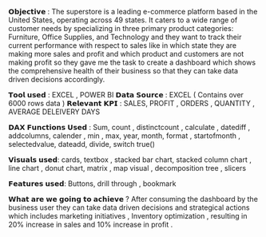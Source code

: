 𝗢𝗯𝗷𝗲𝗰𝘁𝗶𝘃𝗲 :
The superstore is a leading e-commerce platform based in the United States, operating across 49 states. It caters to a wide range of customer needs by specializing in three primary product categories: Furniture, Office Supplies, and Technology and they want to track their current performance with respect to sales like in which state they are making more sales and profit and which product and customers are not making profit so they gave me the task to create a dashboard which shows the comprehensive health of their business so that they can take data driven decisions accordingly.

𝗧𝗼𝗼𝗹 𝘂𝘀𝗲𝗱 : EXCEL , POWER BI 𝗗𝗮𝘁𝗮 𝗦𝗼𝘂𝗿𝗰𝗲 : EXCEL ( Contains over 6000 rows data ) 𝗥𝗲𝗹𝗲𝘃𝗮𝗻𝘁 𝗞𝗣𝗜 : SALES, PROFIT , ORDERS , QUANTITY , AVERAGE DELEIVERY DAYS

𝗗𝗔𝗫 𝗙𝘂𝗻𝗰𝘁𝗶𝗼𝗻𝘀 𝗨𝘀𝗲𝗱 : Sum, count , distinctcount , calculate , datediff , addcolumns, calender , min , max, year, month, format , startofmonth , selectedvalue, dateadd, divide, switch true()

𝗩𝗶𝘀𝘂𝗮𝗹𝘀 𝘂𝘀𝗲𝗱: cards, textbox , stacked bar chart, stacked column chart , line chart , donut chart, matrix , map visual , decomposition tree , slicers

𝗙𝗲𝗮𝘁𝘂𝗿𝗲𝘀 𝘂𝘀𝗲𝗱: Buttons, drill through , bookmark

𝗪𝗵𝗮𝘁 𝗮𝗿𝗲 𝘄𝗲 𝗴𝗼𝗶𝗻𝗴 𝘁𝗼 𝗮𝗰𝗵𝗶𝗲𝘃𝗲 ? After consuming the dashboard by the business user they can take data driven decisions and strategical actions which includes marketing initiatives , Inventory optimization , resulting in 20% increase in sales and 10% increase in profit .
